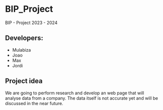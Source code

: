 # BIP_Project
BIP - Project 2023 - 2024

## Developers:
- Mulabiza
- Joao
- Max
- Jordi

## Project idea

We are going to perform research and develop an web page that will analyse data from a company. The data itself is not accurate yet and will be discussed in the near future.
